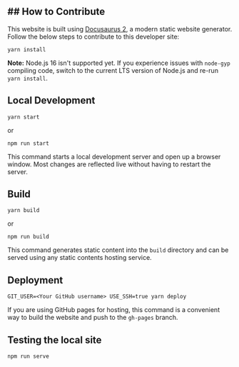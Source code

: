 ## ## How to Contribute

This website is built using [Docusaurus 2](https://docusaurus.io/), a modern static website generator. Follow the below steps to contribute to this developer site:


```console
yarn install
```

**Note:** Node.js 16 isn't supported yet.  If you experience issues with `node-gyp` compiling code, switch to the current LTS version of Node.js and re-run `yarn install`.

## Local Development

```console
yarn start
```

or

```console
npm run start
```

This command starts a local development server and open up a browser window. Most changes are reflected live without having to restart the server.

## Build

```console
yarn build
```

or

```console
npm run build
```

This command generates static content into the `build` directory and can be served using any static contents hosting service.

## Deployment

```console
GIT_USER=<Your GitHub username> USE_SSH=true yarn deploy
```

If you are using GitHub pages for hosting, this command is a convenient way to build the website and push to the `gh-pages` branch.


## Testing the local site

```console
npm run serve
```